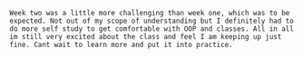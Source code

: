     Week two was a little more challenging than week one, which was to be expected. Not out of my scope of understanding but I definitely had to do more self study to get comfortable with OOP and classes. All in all im still very excited about the class and feel I am keeping up just fine. Cant wait to learn more and put it into practice.